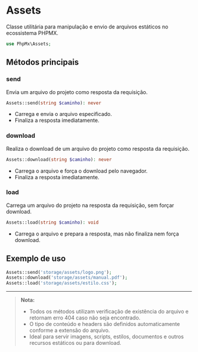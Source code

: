 # Assets

Classe utilitária para manipulação e envio de arquivos estáticos no ecossistema PHPMX.

```php
use PhpMx\Assets;
```

## Métodos principais

### send

Envia um arquivo do projeto como resposta da requisição.

```php
Assets::send(string $caminho): never
```

- Carrega e envia o arquivo especificado.
- Finaliza a resposta imediatamente.

### download

Realiza o download de um arquivo do projeto como resposta da requisição.

```php
Assets::download(string $caminho): never
```

- Carrega o arquivo e força o download pelo navegador.
- Finaliza a resposta imediatamente.

### load

Carrega um arquivo do projeto na resposta da requisição, sem forçar download.

```php
Assets::load(string $caminho): void
```

- Carrega o arquivo e prepara a resposta, mas não finaliza nem força download.

## Exemplo de uso

```php
Assets::send('storage/assets/logo.png');
Assets::download('storage/assets/manual.pdf');
Assets::load('storage/assets/estilo.css');
```

---

> **Nota:**
>
> - Todos os métodos utilizam verificação de existência do arquivo e retornam erro 404 caso não seja encontrado.
> - O tipo de conteúdo e headers são definidos automaticamente conforme a extensão do arquivo.
> - Ideal para servir imagens, scripts, estilos, documentos e outros recursos estáticos ou para download.

